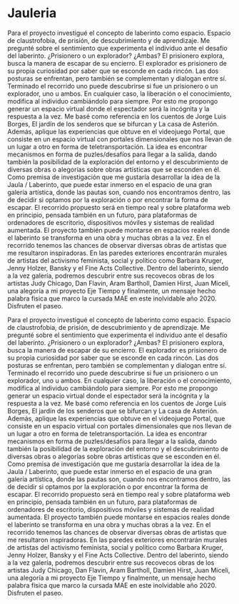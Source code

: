 # Jauleria
Para el proyecto investigué el concepto de laberinto como espacio. Espacio de claustrofobia, de prisión, de descubrimiento y de aprendizaje. Me pregunté sobre el sentimiento que experimenta el individuo ante el desafío del laberinto. ¿Prisionero o un explorador? ¿Ambas? El prisionero explora, busca la manera de escapar de su encierro. El explorador es prisionero de su propia curiosidad por saber que se esconde en cada rincón. Las dos posturas se enfrentan, pero también se complementan y dialogan entre sí.
Terminado el recorrido uno puede descubrirse si fue un prisionero o un explorador, uno u ambos. En cualquier caso, la liberación o el conocimiento, modifica al individuo cambiándolo para siempre.
Por esto me propongo generar un espacio virtual donde el espectador será la incógnita y la respuesta a la vez. Me basé como referencia en los cuentos de Jorge Luis Borges, El jardín de los senderos que se bifurcan y La casa de Asterión. Además, aplique las experiencias que obtuve en el videojuego Portal, que consiste en un espacio virtual con portales dimensionales que nos llevan de un lugar a otro en forma de teletransportación. La idea es encontrar mecanismos en forma de puzles/desafíos para llegar a la salida, dando también la posibilidad de la exploración del entorno y el descubrimiento de diversas obras o alegorías sobre obras artísticas que se esconden en él. Como premisa de investigación que me gustaría desarrollar la idea de la Jaula / Laberinto, que puede estar inmerso en el espacio de una gran galería artística, donde las pautas son, cuando nos encontramos dentro, las de decidir si optamos por la exploración o por encontrar la forma de escapar.
El recorrido propuesto será en tiempo real y sobre plataforma web en principio, pensada también en un futuro, para plataformas de ordenadores de escritorio, dispositivos móviles y sistemas de realidad aumentada. El proyecto también puede montarse en espacios reales donde el laberinto se transforma en una obra y muchas obras a la vez.
En el recorrido tenemos las chances de observar diversas obras de artistas que me resultaron inspiradoras. En las paredes exteriores encontrarán murales de artistas del activismo feminista, social y político como Barbara Kruger, Jenny Holzer, Bansky y el Fine Acts Collective. Dentro del laberinto, siendo a la vez galería, podremos descubrir entre sus recovecos obras de los artistas Judy Chicago, Dan Flavin, Aram Bartholl, Damien Hirst, Juan Miceli, una alegoría a mi proyecto Eje Tiempo y finalmente, un mensaje hecho palabra fisica que marco la cursada MAE en este inolvidable año 2020. Disfruten el paseo.

Para el proyecto investigué el concepto de laberinto como espacio. Espacio de claustrofobia, de prisión, de descubrimiento y de aprendizaje. Me pregunté sobre el sentimiento que experimenta el individuo ante el desafío del laberinto. ¿Prisionero o un explorador? ¿Ambas? El prisionero explora, busca la manera de escapar de su encierro. El explorador es prisionero de su propia curiosidad por saber que se esconde en cada rincón. Las dos posturas se enfrentan, pero también se complementan y dialogan entre sí.
Terminado el recorrido uno puede descubrirse si fue un prisionero o un explorador, uno u ambos. En cualquier caso, la liberación o el conocimiento, modifica al individuo cambiándolo para siempre.
Por esto me propongo generar un espacio virtual donde el espectador será la incógnita y la respuesta a la vez. Me basé como referencia en los cuentos de Jorge Luis Borges, El jardín de los senderos que se bifurcan y La casa de Asterión. Además, aplique las experiencias que obtuve en el videojuego Portal, que consiste en un espacio virtual con portales dimensionales que nos llevan de un lugar a otro en forma de teletransportación. La idea es encontrar mecanismos en forma de puzles/desafíos para llegar a la salida, dando también la posibilidad de la exploración del entorno y el descubrimiento de diversas obras o alegorías sobre obras artísticas que se esconden en él. Como premisa de investigación que me gustaría desarrollar la idea de la Jaula / Laberinto, que puede estar inmerso en el espacio de una gran galería artística, donde las pautas son, cuando nos encontramos dentro, las de decidir si optamos por la exploración o por encontrar la forma de escapar.
El recorrido propuesto será en tiempo real y sobre plataforma web en principio, pensada también en un futuro, para plataformas de ordenadores de escritorio, dispositivos móviles y sistemas de realidad aumentada. El proyecto también puede montarse en espacios reales donde el laberinto se transforma en una obra y muchas obras a la vez.
En el recorrido tenemos las chances de observar diversas obras de artistas que me resultaron inspiradoras. En las paredes exteriores encontrarán murales de artistas del activismo feminista, social y político como Barbara Kruger, Jenny Holzer, Bansky y el Fine Acts Collective. Dentro del laberinto, siendo a la vez galería, podremos descubrir entre sus recovecos obras de los artistas Judy Chicago, Dan Flavin, Aram Bartholl, Damien Hirst, Juan Miceli, una alegoría a mi proyecto Eje Tiempo y finalmente, un mensaje hecho palabra fisica que marco la cursada MAE en este inolvidable año 2020. Disfruten el paseo.
